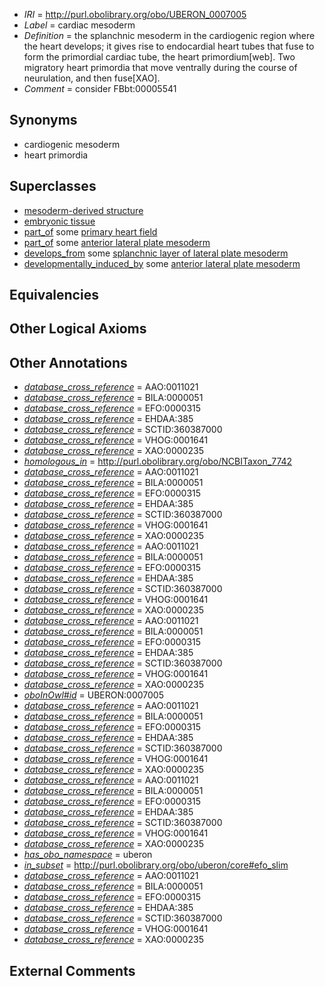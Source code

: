  * *IRI* = http://purl.obolibrary.org/obo/UBERON_0007005
 * *Label* = cardiac mesoderm
 * *Definition* = the splanchnic mesoderm in the cardiogenic region where the heart develops; it gives rise to endocardial heart tubes that fuse to form the primordial cardiac tube, the heart primordium[web]. Two migratory heart primordia that move ventrally during the course of neurulation, and then fuse[XAO].
 * *Comment* = consider FBbt:00005541

## Synonyms

 * cardiogenic mesoderm
 * heart primordia

## Superclasses

 * [mesoderm-derived structure](../../UBERON/20/UBERON_0004120.md)
 * [embryonic tissue](../../UBERON/91/UBERON_0005291.md)
 * [part_of](../../BFO/50/BFO_0000050.md) some [primary heart field](../../UBERON/40/UBERON_0004140.md)
 * [part_of](../../BFO/50/BFO_0000050.md) some [anterior lateral plate mesoderm](../../UBERON/81/UBERON_0009881.md)
 * [develops_from](../../RO/02/RO_0002202.md) some [splanchnic layer of lateral plate mesoderm](../../UBERON/72/UBERON_0004872.md)
 * [developmentally_induced_by](../../RO/56/RO_0002256.md) some [anterior lateral plate mesoderm](../../UBERON/81/UBERON_0009881.md)

## Equivalencies


## Other Logical Axioms


## Other Annotations

 * *[database_cross_reference](../../ef/oboInOwl#hasDbXref.md)* = AAO:0011021
 * *[database_cross_reference](../../ef/oboInOwl#hasDbXref.md)* = BILA:0000051
 * *[database_cross_reference](../../ef/oboInOwl#hasDbXref.md)* = EFO:0000315
 * *[database_cross_reference](../../ef/oboInOwl#hasDbXref.md)* = EHDAA:385
 * *[database_cross_reference](../../ef/oboInOwl#hasDbXref.md)* = SCTID:360387000
 * *[database_cross_reference](../../ef/oboInOwl#hasDbXref.md)* = VHOG:0001641
 * *[database_cross_reference](../../ef/oboInOwl#hasDbXref.md)* = XAO:0000235
 * *[homologous_in](../../core#homologous/in/core#homologous_in.md)* = http://purl.obolibrary.org/obo/NCBITaxon_7742
 * *[database_cross_reference](../../ef/oboInOwl#hasDbXref.md)* = AAO:0011021
 * *[database_cross_reference](../../ef/oboInOwl#hasDbXref.md)* = BILA:0000051
 * *[database_cross_reference](../../ef/oboInOwl#hasDbXref.md)* = EFO:0000315
 * *[database_cross_reference](../../ef/oboInOwl#hasDbXref.md)* = EHDAA:385
 * *[database_cross_reference](../../ef/oboInOwl#hasDbXref.md)* = SCTID:360387000
 * *[database_cross_reference](../../ef/oboInOwl#hasDbXref.md)* = VHOG:0001641
 * *[database_cross_reference](../../ef/oboInOwl#hasDbXref.md)* = XAO:0000235
 * *[database_cross_reference](../../ef/oboInOwl#hasDbXref.md)* = AAO:0011021
 * *[database_cross_reference](../../ef/oboInOwl#hasDbXref.md)* = BILA:0000051
 * *[database_cross_reference](../../ef/oboInOwl#hasDbXref.md)* = EFO:0000315
 * *[database_cross_reference](../../ef/oboInOwl#hasDbXref.md)* = EHDAA:385
 * *[database_cross_reference](../../ef/oboInOwl#hasDbXref.md)* = SCTID:360387000
 * *[database_cross_reference](../../ef/oboInOwl#hasDbXref.md)* = VHOG:0001641
 * *[database_cross_reference](../../ef/oboInOwl#hasDbXref.md)* = XAO:0000235
 * *[database_cross_reference](../../ef/oboInOwl#hasDbXref.md)* = AAO:0011021
 * *[database_cross_reference](../../ef/oboInOwl#hasDbXref.md)* = BILA:0000051
 * *[database_cross_reference](../../ef/oboInOwl#hasDbXref.md)* = EFO:0000315
 * *[database_cross_reference](../../ef/oboInOwl#hasDbXref.md)* = EHDAA:385
 * *[database_cross_reference](../../ef/oboInOwl#hasDbXref.md)* = SCTID:360387000
 * *[database_cross_reference](../../ef/oboInOwl#hasDbXref.md)* = VHOG:0001641
 * *[database_cross_reference](../../ef/oboInOwl#hasDbXref.md)* = XAO:0000235
 * *[oboInOwl#id](../../id/oboInOwl#id.md)* = UBERON:0007005
 * *[database_cross_reference](../../ef/oboInOwl#hasDbXref.md)* = AAO:0011021
 * *[database_cross_reference](../../ef/oboInOwl#hasDbXref.md)* = BILA:0000051
 * *[database_cross_reference](../../ef/oboInOwl#hasDbXref.md)* = EFO:0000315
 * *[database_cross_reference](../../ef/oboInOwl#hasDbXref.md)* = EHDAA:385
 * *[database_cross_reference](../../ef/oboInOwl#hasDbXref.md)* = SCTID:360387000
 * *[database_cross_reference](../../ef/oboInOwl#hasDbXref.md)* = VHOG:0001641
 * *[database_cross_reference](../../ef/oboInOwl#hasDbXref.md)* = XAO:0000235
 * *[database_cross_reference](../../ef/oboInOwl#hasDbXref.md)* = AAO:0011021
 * *[database_cross_reference](../../ef/oboInOwl#hasDbXref.md)* = BILA:0000051
 * *[database_cross_reference](../../ef/oboInOwl#hasDbXref.md)* = EFO:0000315
 * *[database_cross_reference](../../ef/oboInOwl#hasDbXref.md)* = EHDAA:385
 * *[database_cross_reference](../../ef/oboInOwl#hasDbXref.md)* = SCTID:360387000
 * *[database_cross_reference](../../ef/oboInOwl#hasDbXref.md)* = VHOG:0001641
 * *[database_cross_reference](../../ef/oboInOwl#hasDbXref.md)* = XAO:0000235
 * *[has_obo_namespace](../../ce/oboInOwl#hasOBONamespace.md)* = uberon
 * *[in_subset](../../et/oboInOwl#inSubset.md)* = http://purl.obolibrary.org/obo/uberon/core#efo_slim
 * *[database_cross_reference](../../ef/oboInOwl#hasDbXref.md)* = AAO:0011021
 * *[database_cross_reference](../../ef/oboInOwl#hasDbXref.md)* = BILA:0000051
 * *[database_cross_reference](../../ef/oboInOwl#hasDbXref.md)* = EFO:0000315
 * *[database_cross_reference](../../ef/oboInOwl#hasDbXref.md)* = EHDAA:385
 * *[database_cross_reference](../../ef/oboInOwl#hasDbXref.md)* = SCTID:360387000
 * *[database_cross_reference](../../ef/oboInOwl#hasDbXref.md)* = VHOG:0001641
 * *[database_cross_reference](../../ef/oboInOwl#hasDbXref.md)* = XAO:0000235

## External Comments

